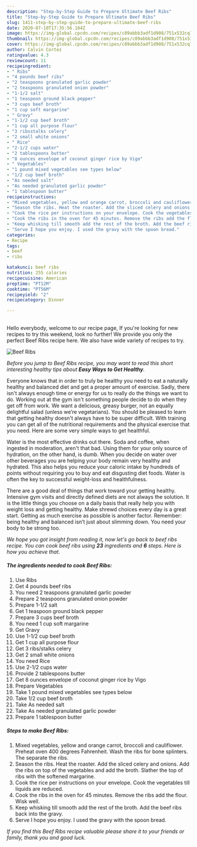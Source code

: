 ```yaml
---
description: "Step-by-Step Guide to Prepare Ultimate Beef Ribs"
title: "Step-by-Step Guide to Prepare Ultimate Beef Ribs"
slug: 1411-step-by-step-guide-to-prepare-ultimate-beef-ribs
date: 2020-07-10T17:35:56.184Z
image: https://img-global.cpcdn.com/recipes/c89abbb3adf1d908/751x532cq70/beef-ribs-recipe-main-photo.jpg
thumbnail: https://img-global.cpcdn.com/recipes/c89abbb3adf1d908/751x532cq70/beef-ribs-recipe-main-photo.jpg
cover: https://img-global.cpcdn.com/recipes/c89abbb3adf1d908/751x532cq70/beef-ribs-recipe-main-photo.jpg
author: Calvin Cortez
ratingvalue: 4.3
reviewcount: 11
recipeingredient:
- " Ribs"
- "4 pounds beef ribs"
- "2 teaspoons granulated garlic powder"
- "2 teaspoons granulated onion powder"
- "1-1/2 salt"
- "1 teaspoon ground black pepper"
- "3 cups beef broth"
- "1 cup soft margarine"
- " Gravy"
- "1-1/2 cup beef broth"
- "1 cup all purpose flour"
- "3 ribsstalks celery"
- "2 small white onions"
- " Rice"
- "2-1/2 cups water"
- "2 tablespoons butter"
- "8 ounces envelope of coconut ginger rice by Vigo"
- " Vegetables"
- "1 pound mixed vegetables see types below"
- "1/2 cup beef broth"
- "As needed salt"
- "As needed granulated garlic powder"
- "1 tablespoon butter"
recipeinstructions:
- "Mixed vegetables, yellow and orange carrot, broccoli and cauliflower. Preheat oven 400 degrees Fahrenheit. Wash the ribs for bone splinters. The separate the ribs."
- "Season the ribs. Heat the roaster. Add the sliced celery and onions. Add the ribs on top of the vegetables and add the broth. Slather the top of ribs with the softened margarine."
- "Cook the rice per instructions on your envelope. Cook the vegetables till liquids are reduced."
- "Cook the ribs in the oven for 45 minutes. Remove the ribs add the flour. Wisk well."
- "Keep whisking till smooth add the rest of the broth. Add the beef ribs back into the gravy."
- "Serve I hope you enjoy. I used the gravy with the spoon bread."
categories:
- Recipe
tags:
- beef
- ribs

katakunci: beef ribs 
nutrition: 255 calories
recipecuisine: American
preptime: "PT12M"
cooktime: "PT56M"
recipeyield: "2"
recipecategory: Dinner

---
```

<br>
Hello everybody, welcome to our recipe page, If you're looking for new recipes to try this weekend, look no further! We provide you only the perfect Beef Ribs recipe here. We also have wide variety of recipes to try.
<br>


![Beef Ribs](https://img-global.cpcdn.com/recipes/c89abbb3adf1d908/751x532cq70/beef-ribs-recipe-main-photo.jpg)

<i>Before you jump to Beef Ribs recipe, you may want to read this short interesting healthy tips about <strong>Easy Ways to Get Healthy</strong>.</i>

Everyone knows that in order to truly be healthy you need to eat a naturally healthy and balanced diet and get a proper amount of exercise. Sadly, there isn't always enough time or energy for us to really do the things we want to do. Working out at the gym isn't something people decide to do when they get off from work. We want a delicious, greasy burger, not an equally delightful salad (unless we’re vegetarians). You should be pleased to learn that getting healthy doesn't always have to be super difficult. With training you can get all of the nutritional requirements and the physical exercise that you need. Here are some very simple ways to get healthful.

Water is the most effective drinks out there. Soda and coffee, when ingested in moderation, aren't that bad. Using them for your only source of hydration, on the other hand, is dumb. When you decide on water over other beverages you are helping your body remain very healthy and hydrated. This also helps you reduce your caloric intake by hundreds of points without requiring you to buy and eat disgusting diet foods. Water is often the key to successful weight-loss and healthfulness.

There are a good deal of things that work toward your getting healthy. Intensive gym visits and directly defined diets are not always the solution. It is the little things you choose on a daily basis that really help you with weight loss and getting healthy. Make shrewd choices every day is a great start. Getting as much exercise as possible is another factor. Remember: being healthy and balanced isn’t just about slimming down. You need your body to be strong too. 


<i>We hope you got insight from reading it, now let's go back to beef ribs recipe. You can cook beef ribs using <strong>23</strong> ingredients and <strong>6</strong> steps. Here is how you achieve that.
</i>

##### The ingredients needed to cook Beef Ribs:

1. Use  Ribs
1. Get 4 pounds beef ribs
1. You need 2 teaspoons granulated garlic powder
1. Prepare 2 teaspoons granulated onion powder
1. Prepare 1-1/2 salt
1. Get 1 teaspoon ground black pepper
1. Prepare 3 cups beef broth
1. You need 1 cup soft margarine
1. Get  Gravy
1. Use 1-1/2 cup beef broth
1. Get 1 cup all purpose flour
1. Get 3 ribs/stalks celery
1. Get 2 small white onions
1. You need  Rice
1. Use 2-1/2 cups water
1. Provide 2 tablespoons butter
1. Get 8 ounces envelope of coconut ginger rice by Vigo
1. Prepare  Vegetables
1. Take 1 pound mixed vegetables see types below
1. Take 1/2 cup beef broth
1. Take As needed salt
1. Take As needed granulated garlic powder
1. Prepare 1 tablespoon butter


##### Steps to make Beef Ribs:

1. Mixed vegetables, yellow and orange carrot, broccoli and cauliflower. Preheat oven 400 degrees Fahrenheit. Wash the ribs for bone splinters. The separate the ribs.
1. Season the ribs. Heat the roaster. Add the sliced celery and onions. Add the ribs on top of the vegetables and add the broth. Slather the top of ribs with the softened margarine.
1. Cook the rice per instructions on your envelope. Cook the vegetables till liquids are reduced.
1. Cook the ribs in the oven for 45 minutes. Remove the ribs add the flour. Wisk well.
1. Keep whisking till smooth add the rest of the broth. Add the beef ribs back into the gravy.
1. Serve I hope you enjoy. I used the gravy with the spoon bread.


<i>If you find this Beef Ribs recipe valuable please share it to your friends or family, thank you and good luck.</i>
